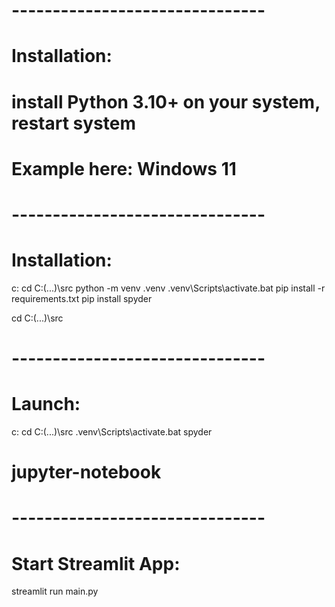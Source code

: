 # -------------------------------
# Installation:
# install Python 3.10+ on your system, restart system
# Example here: Windows 11

# -------------------------------
# Installation:
c:
cd C:\(...)\src
python -m venv .venv
.venv\Scripts\activate.bat
pip install -r requirements.txt
pip install spyder

cd C:\(...)\src

# -------------------------------
# Launch:
c:
cd C:\(...)\src
.venv\Scripts\activate.bat
spyder

# jupyter-notebook


# -------------------------------
# Start Streamlit App:
streamlit run main.py

